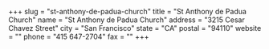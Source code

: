 +++
slug = "st-anthony-de-padua-church"
title = "St Anthony de Padua Church"
name = "St Anthony de Padua Church"
address = "3215 Cesar Chavez Street"
city = "San Francisco"
state = "CA"
postal = "94110"
website = ""
phone = "415 647-2704"
fax = ""
+++
